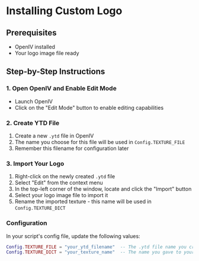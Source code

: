 # Installing Custom Logo

## Prerequisites
- OpenIV installed
- Your logo image file ready

## Step-by-Step Instructions

### 1. Open OpenIV and Enable Edit Mode
- Launch OpenIV
- Click on the "Edit Mode" button to enable editing capabilities 

### 2. Create YTD File
1. Create a new `.ytd` file in OpenIV 
2. The name you choose for this file will be used in `Config.TEXTURE_FILE`
3. Remember this filename for configuration later

### 3. Import Your Logo
1. Right-click on the newly created `.ytd` file
2. Select "Edit" from the context menu 
3. In the top-left corner of the window, locate and click the "Import" button
4. Select your logo image file to import it
5. Rename the imported texture - this name will be used in `Config.TEXTURE_DICT`

### Configuration
In your script's config file, update the following values:
```lua
Config.TEXTURE_FILE = "your_ytd_filename"  -- The .ytd file name you created
Config.TEXTURE_DICT = "your_texture_name"  -- The name you gave to your imported texture
```